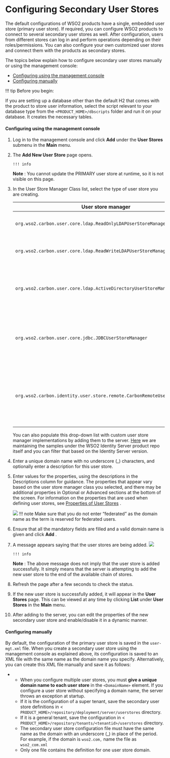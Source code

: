 # Configuring Secondary User Stores

The default configurations of WSO2 products have a single, embedded user store (primary user store). If required, you can configure WSO2 products to connect to several secondary user stores as well. After configuration, users from different stores can log in and perform operations depending on their roles/permissions. You can also configure your own customized user stores and connect them with the products as secondary stores.

The topics below explain how to configure secondary user stores manually or using the management console:

-   [Configuring using the management console](#ConfiguringSecondaryUserStores-Configuringusingthemanagementconsole)
-   [Configuring manually](#ConfiguringSecondaryUserStores-Configuringmanually)

!!! tip
Before you begin:

If you are setting up a database other than the default H2 that comes with the product to store user information, select the script relevant to your database type from the `<PRODUCT_HOME>/dbscripts` folder and run it on your database. It creates the necessary tables.


#### Configuring using the management console

1.  Log in to the management console and click **Add** under the **User Stores** submenu in the **Main** menu.
2.  The **Add New User Store** page opens.

        !!! info
    **Note** : You cannot update the PRIMARY user store at runtime, so it is not visible on this page.


3.  In the User Store Manager Class list, select the type of user store you are creating.

    <table>
    <thead>
    <tr class="header">
    <th>User store manager</th>
    <th>Description</th>
    </tr>
    </thead>
    <tbody>
    <tr class="odd">
    <td><pre><code>org.wso2.carbon.user.core.ldap.ReadOnlyLDAPUserStoreManager</code></pre></td>
    <td><p>Use <code>                ReadOnlyLDAPUserStoreManager               </code> to do read-only operations for LDAP user stores.</p></td>
    </tr>
    <tr class="even">
    <td><code>               org.wso2.carbon.user.core.ldap.ReadWriteLDAPUserStoreManager              </code></td>
    <td><p>Use <code>                ReadWriteLDAPUserStoreManager               </code> for LDAP user stores to do both read and write operations.</p></td>
    </tr>
    <tr class="odd">
    <td><pre><code>org.wso2.carbon.user.core.ldap.ActiveDirectoryUserStoreManager</code></pre></td>
    <td><p>Use <code>                ActiveDirectoryUserStoreManager               </code> to configure an Active Directory Domain Service (AD DS) or Active Directory Lightweight Directory Service (AD LDS). This can be used <strong>only</strong> for read/write operations. If you need to use AD as read-only, you must use <code>                org.wso2.carbon.user.core.ldap.ReadOnlyLDAPUserStoreManager               </code> .</p></td>
    </tr>
    <tr class="even">
    <td><pre><code>org.wso2.carbon.user.core.jdbc.JDBCUserStoreManager</code></pre></td>
    <td><p>Use <code>                JDBCUserStoreManager               </code> for JDBC user stores. The JDBC user store can be configured for read-only mode or read/write mode using the following property: <code>                &lt;Property name=&quot;ReadOnly&quot;&gt;false/true&lt;/Property&gt;               </code> .</p></td>
    </tr>
    <tr class="odd">
    <td><code>               org.wso2.carbon.identity.user.store.remote.CarbonRemoteUserStoreManger              </code></td>
    <td><div class="content-wrapper">
    <p>Use <code>                 CarbonRemoteUserStoreManager                </code> to configure another WSO2 product based on WSO2 Carbon as the user store manager.</p>
        !!! note
        <p><strong>Note</strong> : Any secondary user stores that are configured to the WSO2 product are not supported. However, the primary user store of the WSO2 product you point to works as expected.</p>

    </div></td>
    </tr>
    </tbody>
    </table>

    You can also populate this drop-down list with custom user store manager implementations by adding them to the server.
    [Here](https://github.com/wso2/product-is/tree/v5.1.0/modules/samples/user-mgt/sample-custome-user-store-manager) we are maintaining the samples under the WSO2 Identity Server product repo itself and you can filter that based on the Identity Server version.

4.  Enter a unique domain name with no underscore (\_) characters, and optionally enter a description for this user store.

5.  Enter values for the properties, using the descriptions in the Descriptions column for guidance. The properties that appear vary based on the user store manager class you selected, and there may be additional properties in Optional or Advanced sections at the bottom of the screen. For information on the properties that are used when defining user stores, see [Properties of User Stores](https://docs.wso2.com/display/ADMIN44x/Working+with+Properties+of+User+Stores) .

    ![]({{base_path}}/assets/attachments/126562324/126562326.png)
        !!! note
    Make sure that you do not enter “federated” as the domain name as the term is reserved for federated users.


6.  Ensure that all the mandatory fields are filled and a valid domain name is given and click **Add** .

7.  A message appears saying that the user stores are being added.
    ![]({{base_path}}/assets/attachments/31130739/31359112.png)

        !!! info
    **Note** : The above message does not imply that the user store is added successfully. It simply means that the server is attempting to add the new user store to the end of the available chain of stores.


8.  Refresh the page after a few seconds to check the status.

9.  If the new user store is successfully added, it will appear in the **User Stores** page. This can be viewed at any time by clicking **List** under **User Stores** in the **Main** menu.

10. After adding to the server, you can edit the properties of the new secondary user store and enable/disable it in a dynamic manner.

#### Configuring manually

By default, the configuration of the primary user store is saved in the `user-mgt.xml` file. When you create a secondary user store using the management console as explained above, its configuration is saved to an XML file with the same name as the domain name you specify. Alternatively, you can create this XML file manually and save it as follows:

-   -   When you configure multiple user stores, you must **give a unique domain name to each user store** in the `<DomainName>` element. If you configure a user store without specifying a domain name, the server throws an exception at startup.
    -   If it is the configuration of a super tenant, save the secondary user store definitions in &lt; `PRODUCT_HOME>/repository/deployment/server/userstores` directory.
    -   If it is a general tenant, save the configuration in &lt; `PRODUCT_HOME>/repository/tenants/<tenantid>/userstores` directory.
    -   The secondary user store configuration file must have the same name as the domain with an underscore (\_) in place of the period. For example, if the domain is `wso2.com,` name the file as `wso2_com.xml           `
    -   Only one file contains the definition for one user store domain.


